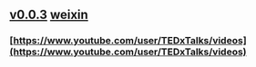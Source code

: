 ## [v0.0.3](https://github.com/littleflute/tedx/edit/master/README.md) [weixin](https://github.com/littleflute/weixin)
### [https://www.youtube.com/user/TEDxTalks/videos](https://www.youtube.com/user/TEDxTalks/videos)
